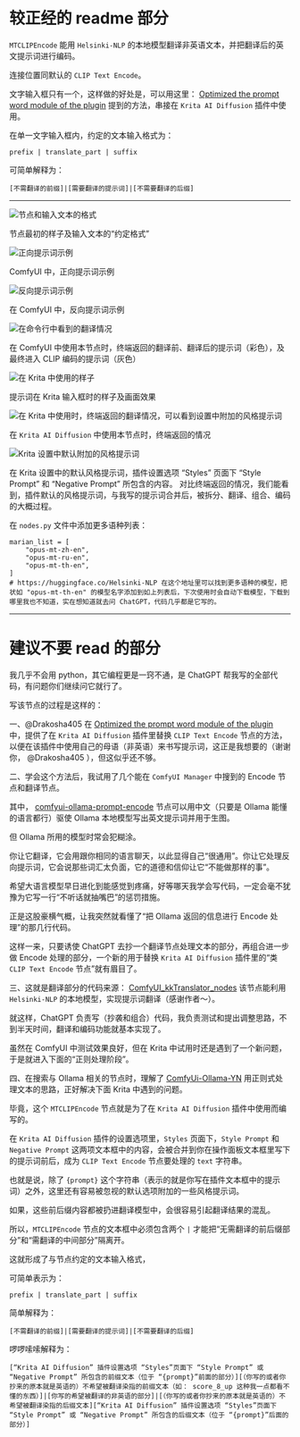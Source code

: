 # 较正经的 readme 部分

`MTCLIPEncode` 能用 `Helsinki-NLP` 的本地模型翻译非英语文本，并把翻译后的英文提示词进行编码。

连接位置同默认的 `CLIP Text Encode`。

文字输入框只有一个，这样做的好处是，可以用这里： [Optimized the prompt word module of the plugin](https://github.com/Acly/krita-ai-diffusion/discussions/867) 提到的方法，串接在 `Krita AI Diffusion` 插件中使用。

在单一文字输入框内，约定的文本输入格式为：

`prefix | translate_part | suffix`

可简单解释为：

`[不需翻译的前缀]|[需要翻译的提示词]|[不需要翻译的后缀]`

---

![节点和输入文本的格式](https://github.com/Marksusu/ComfyUI_MTCLIPEncode/blob/main/2024-07-23%2015-21-25.png)

节点最初的样子及输入文本的“约定格式”

![正向提示词示例](https://github.com/Marksusu/ComfyUI_MTCLIPEncode/blob/main/2024-07-23%2015-25-45.png)

ComfyUI 中，正向提示词示例

![反向提示词示例](https://github.com/Marksusu/ComfyUI_MTCLIPEncode/blob/main/2024-07-23%2015-26-16.png)

在 ComfyUI 中，反向提示词示例

![在命令行中看到的翻译情况](https://github.com/Marksusu/ComfyUI_MTCLIPEncode/blob/main/2024-07-23%2021-06-54.png)

在 ComfyUI 中使用本节点时，终端返回的翻译前、翻译后的提示词（彩色），及最终进入 CLIP 编码的提示词（灰色）

![在 Krita 中使用的样子](https://github.com/Marksusu/ComfyUI_MTCLIPEncode/blob/main/2024-07-23%2021-12-49.png)

提示词在 Krita 输入框时的样子及画面效果

![在 Krita 中使用时，终端返回的翻译情况，可以看到设置中附加的风格提示词](https://github.com/Marksusu/ComfyUI_MTCLIPEncode/blob/main/2024-07-23%2021-17-01.png)

在 `Krita AI Diffusion` 中使用本节点时，终端返回的情况 

![Krita 设置中默认附加的风格提示词](https://github.com/Marksusu/ComfyUI_MTCLIPEncode/blob/main/2024-07-23%2021-18-18.png)

在 Krita 设置中的默认风格提示词，插件设置选项 “Styles” 页面下 “Style Prompt” 和 “Negative Prompt” 所包含的内容。
对比终端返回的情况，我们能看到，插件默认的风格提示词，与我写的提示词合并后，被拆分、翻译、组合、编码的大概过程。

在 `nodes.py` 文件中添加更多语种列表：

```
marian_list = [
    "opus-mt-zh-en",
    "opus-mt-ru-en",
    "opus-mt-th-en",
]
# https://huggingface.co/Helsinki-NLP 在这个地址里可以找到更多语种的模型，把状如 "opus-mt-th-en" 的模型名字添加到如上列表后，下次使用时会自动下载模型，下载到哪里我也不知道，实在想知道就去问 ChatGPT，代码几乎都是它写的。
```

---

# 建议不要 read 的部分

我几乎不会用 python，其它编程更是一窍不通，是 ChatGPT 帮我写的全部代码，有问题你们继续问它就行了。

写该节点的过程是这样的：

一、@Drakosha405 在 [Optimized the prompt word module of the plugin](https://github.com/Acly/krita-ai-diffusion/discussions/867) 中，提供了在 `Krita AI Diffusion` 插件里替换  `CLIP Text Encode` 节点的方法，以便在该插件中使用自己的母语（非英语）来书写提示词，这正是我想要的（谢谢你， @Drakosha405 ），但这似乎还不够。

二、学会这个方法后，我试用了几个能在 `ComfyUI Manager` 中搜到的 Encode 节点和翻译节点。

其中， [comfyui-ollama-prompt-encode](https://github.com/ScreamingHawk/comfyui-ollama-prompt-encode) 节点可以用中文（只要是 Ollama 能懂的语言都行）驱使 Ollama 本地模型写出英文提示词并用于生图。

但 Ollama 所用的模型时常会犯糊涂。

你让它翻译，它会用跟你相同的语言聊天，以此显得自己“很通用”。你让它处理反向提示词，它会说那些词汇太负面，它的道德和信仰让它“不能做那样的事”。

希望大语言模型早日进化到能感觉到疼痛，好等哪天我学会写代码，一定会毫不犹豫为它写一行“不听话就抽嘴巴”的惩罚措施。

正是这股豪横气概，让我突然就看懂了“把 Ollama 返回的信息进行 Encode 处理”的那几行代码。

这样一来，只要诱使 ChatGPT 去抄一个翻译节点处理文本的部分，再组合进一步做 Encode 处理的部分，一个新的用于替换 `Krita AI Diffusion` 插件里的“类  `CLIP Text Encode` 节点”就有眉目了。

三、这就是翻译部分的代码来源： [ComfyUI_kkTranslator_nodes](https://github.com/kingzcheung/ComfyUI_kkTranslator_nodes) 
该节点能利用 `Helsinki-NLP` 的本地模型，实现提示词翻译（感谢作者～）。

就这样，ChatGPT 负责写（抄袭和组合）代码，我负责测试和提出调整思路，不到半天时间，翻译和编码功能就基本实现了。

虽然在 ComfyUI 中测试效果良好，但在 Krita 中试用时还是遇到了一个新问题，于是就进入下面的“正则处理阶段”。

四、在搜索与 Ollama 相关的节点时，理解了 [ComfyUi-Ollama-YN](https://github.com/wujm424606/ComfyUi-Ollama-YN) 用正则式处理文本的思路，正好解决下面 Krita 中遇到的问题。

毕竟，这个 `MTCLIPEncode` 节点就是为了在  `Krita AI Diffusion` 插件中使用而编写的。

在 `Krita AI Diffusion` 插件的设置选项里，`Styles` 页面下，`Style Prompt` 和 `Negative Prompt` 这两项文本框中的内容，会被合并到你在操作面板文本框里写下的提示词前后，成为 `CLIP Text Encode` 节点要处理的 `text` 字符串。

也就是说，除了 `{prompt}` 这个字符串（表示的就是你写在插件文本框中的提示词）之外，这里还有容易被忽视的默认选项附加的一些风格提示词。

如果，这些前后缀内容都被扔进翻译模型中，会很容易引起翻译结果的混乱。

所以，`MTCLIPEncode` 节点的文本框中必须包含两个 `|` 才能把“无需翻译的前后缀部分”和“需翻译的中间部分”隔离开。

这就形成了与节点约定的文本输入格式，

可简单表示为：

`prefix | translate_part | suffix`

简单解释为：

`[不需翻译的前缀]|[需要翻译的提示词]|[不需要翻译的后缀]`

啰啰嗦嗦解释为：

`[“Krita AI Diffusion” 插件设置选项 “Styles”页面下 “Style Prompt” 或 “Negative Prompt” 所包含的前缀文本（位于 “{prompt}”前面的部分）][（你写的或者你抄来的原本就是英语的）不希望被翻译染指的前缀文本（如： score_8_up 这种我一点都看不懂的东西）]|[你写的希望被翻译的非英语的部分]|[（你写的或者你抄来的原本就是英语的）不希望被翻译染指的后缀文本][“Krita AI Diffusion” 插件设置选项 “Styles”页面下 “Style Prompt” 或 “Negative Prompt” 所包含的后缀文本（位于 “{prompt}”后面的部分）]`


